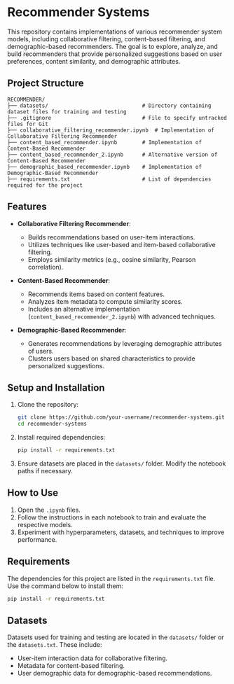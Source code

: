 # Recommender Systems

This repository contains implementations of various recommender system models, including collaborative filtering, content-based filtering, and demographic-based recommenders. The goal is to explore, analyze, and build recommenders that provide personalized suggestions based on user preferences, content similarity, and demographic attributes.

## Project Structure

```
RECOMMENDER/
├── datasets/                              # Directory containing dataset files for training and testing
├── .gitignore                             # File to specify untracked files for Git
├── collaborative_filtering_recommender.ipynb  # Implementation of Collaborative Filtering Recommender
├── content_based_recommender.ipynb        # Implementation of Content-Based Recommender
├── content_based_recommender_2.ipynb      # Alternative version of Content-Based Recommender
├── demographic_based_recommender.ipynb    # Implementation of Demographic-Based Recommender
├── requirements.txt                       # List of dependencies required for the project
```

## Features

- **Collaborative Filtering Recommender**:
  - Builds recommendations based on user-item interactions.
  - Utilizes techniques like user-based and item-based collaborative filtering.
  - Employs similarity metrics (e.g., cosine similarity, Pearson correlation).

- **Content-Based Recommender**:
  - Recommends items based on content features.
  - Analyzes item metadata to compute similarity scores.
  - Includes an alternative implementation (`content_based_recommender_2.ipynb`) with advanced techniques.

- **Demographic-Based Recommender**:
  - Generates recommendations by leveraging demographic attributes of users.
  - Clusters users based on shared characteristics to provide personalized suggestions.

## Setup and Installation

1. Clone the repository:

   ```bash
   git clone https://github.com/your-username/recommender-systems.git
   cd recommender-systems
   ```

2. Install required dependencies:

   ```bash
   pip install -r requirements.txt
   ```

3. Ensure datasets are placed in the `datasets/` folder. Modify the notebook paths if necessary.

## How to Use

1. Open the `.ipynb` files.
2. Follow the instructions in each notebook to train and evaluate the respective models.
3. Experiment with hyperparameters, datasets, and techniques to improve performance.

## Requirements

The dependencies for this project are listed in the `requirements.txt` file. Use the command below to install them:

```bash
pip install -r requirements.txt
```

## Datasets

Datasets used for training and testing are located in the `datasets/` folder or the `datasets.txt`. These include:
- User-item interaction data for collaborative filtering.
- Metadata for content-based filtering.
- User demographic data for demographic-based recommendations.

